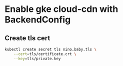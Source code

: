 # Enable gke cloud-cdn with BackendConfig

## Create tls cert
```sh
kubectl create secret tls nino.baby.tls \
    --cert=tls/certificate.crt \
    --key=tls/private.key
```
